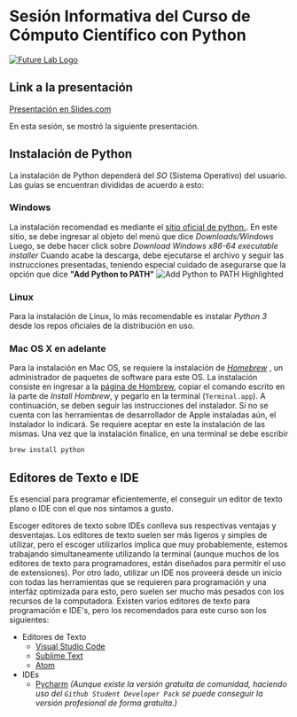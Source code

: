 # Sesión Informativa del Curso de Cómputo Científico con Python

[![Future Lab Logo](https://futurelab.mx/images/futurelab-landscape.png)](https://futurelab.mx)

## Link a la presentación
[Presentación en Slides.com](https://slides.com/jdbr99/computo-cientifico-con-python/)

En esta sesión, se mostró la siguiente presentación.

## Instalación de Python
La instalación de Python dependerá del *SO* (Sistema Operativo) del usuario. 
Las guías se encuentran divididas de acuerdo a esto:

### Windows
La instalación recomendad es mediante el [sitio oficial de python.](https://python.org).
En este sitio, se debe ingresar al objeto del menú que dice *Downloads/Windows* 
Luego, se debe hacer click sobre *Download Windows x86-64 executable installer*
Cuando acabe la descarga, debe ejecutarse el archivo y seguir las instrucciones
presentadas, teniendo especial cuidado de asegurarse que la opción que dice 
**"Add Python to PATH"**
![Add Python to PATH Highlighted](https://datatofish.com/wp-content/uploads/2018/10/0001_add_Python_to_Path.png)

### Linux
Para la instalación de Linux, lo más recomendable es instalar *Python 3* desde 
los repos oficiales de la distribución en uso.

### Mac OS X en adelante
Para la instalación en Mac OS, se requiere la instalación de *[Homebrew](https://brew.sh)*
, un administrador de paquetes de software para este OS. La instalación consiste
en ingresar a la [página de Hombrew](https://brew.sh), copiar el comando escrito
en la parte de *Install Hombrew*, y pegarlo en la terminal (`Terminal.app`). 
A continuación, se deben seguir las instrucciones del instalador. Si no se
cuenta con las herramientas de desarrollador de Apple instaladas aún, el 
instalador lo indicará. Se requiere aceptar en este la instalación de las mismas.
Una vez que la instalación finalice, en una terminal se debe escribir

```bash
brew install python
```

## Editores de Texto e IDE
Es esencial para programar eficientemente, el conseguir un editor de texto plano
o IDE con el que nos sintamos a gusto. 

Escoger editores de texto sobre IDEs conlleva sus respectivas ventajas y 
desventajas. Los editores de texto suelen ser más ligeros y simples de utilizar,
pero el escoger utilizarlos implica que muy probablemente, estemos trabajando
simultaneamente utilizando la terminal (aunque muchos de los editores de texto
para programadores, están diseñados para permitir el uso de extensiones). Por 
otro lado, utilizar un IDE nos proveerá desde un inicio con todas las herramientas
que se requieren para programación y una interfáz optimizada para esto, pero
suelen ser mucho más pesados con los recursos de la computadora.
Existen varios editores de texto para programación e IDE's, pero los 
recomendados para este curso son los siguientes:
+ Editores de Texto
    - [Visual Studio Code](https://code.visualstudio.com/)
    - [Sublime Text](https://www.sublimetext.com/)
    - [Atom](https://atom.io/)
+ IDEs
    - [Pycharm](https://www.jetbrains.com/pycharm/download/) *(Aunque existe la
versión gratuita de comunidad, haciendo uso del `Github Student Developer Pack`
se puede conseguir la versión profesional de forma gratuita.)*